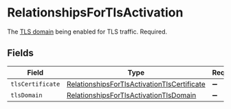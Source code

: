 # RelationshipsForTlsActivation

The [TLS domain](/reference/api/tls/custom-certs/domains/) being enabled for TLS traffic. Required.


## Fields

| Field                                                                                                             | Type                                                                                                              | Required                                                                                                          | Description                                                                                                       |
| ----------------------------------------------------------------------------------------------------------------- | ----------------------------------------------------------------------------------------------------------------- | ----------------------------------------------------------------------------------------------------------------- | ----------------------------------------------------------------------------------------------------------------- |
| `tlsCertificate`                                                                                                  | [RelationshipsForTlsActivationTlsCertificate](../../models/shared/relationshipsfortlsactivationtlscertificate.md) | :heavy_minus_sign:                                                                                                | N/A                                                                                                               |
| `tlsDomain`                                                                                                       | [RelationshipsForTlsActivationTlsDomain](../../models/shared/relationshipsfortlsactivationtlsdomain.md)           | :heavy_minus_sign:                                                                                                | N/A                                                                                                               |